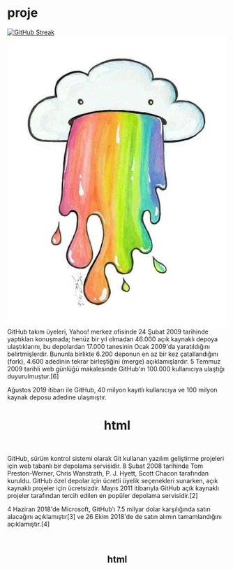 # proje
[![GitHub Streak](https://github-readme-streak-stats.herokuapp.com/?user=DenverCoder1)](https://git.io/streak-stats)
![resimyseyee11](https://github.com/yseyee11/proje/blob/main/resim.jpg) <br>
GitHub takım üyeleri, Yahoo! merkez ofisinde 24 Şubat 2009 tarihinde yaptıkları konuşmada; henüz bir yıl olmadan 46.000 açık kaynaklı depoya ulaştıklarını, bu depolardan 17.000 tanesinin Ocak 2009'da yaratıldığını belirtmişlerdir. Bununla birlikte 6.200 deponun en az bir kez çatallandığını (fork), 4.600 adedinin tekrar birleştiğini (merge) açıklamışlardır. 5 Temmuz 2009 tarihli web günlüğü makalesinde GitHub'ın 100.000 kullanıcıya ulaştığı duyurulmuştur.[6]

Ağustos 2019 itibarı ile GitHub, 40 milyon kayıtlı kullanıcıya ve 100 milyon kaynak deposu adedine ulaşmıştır.
<h1 align="center">html</h1> <br>
<p>GitHub, sürüm kontrol sistemi olarak Git kullanan yazılım geliştirme projeleri için web tabanlı bir depolama servisidir. 8 Şubat 2008 tarihinde Tom Preston-Werner, Chris Wanstrath, P. J. Hyett, Scott Chacon tarafından kuruldu. GitHub özel depolar için ücretli üyelik seçenekleri sunarken, açık kaynaklı projeler için ücretsizdir. Mayıs 2011 itibarıyla GitHub açık kaynaklı projeler tarafından tercih edilen en popüler depolama servisidir.[2]

4 Haziran 2018'de Microsoft, GitHub'ı 7.5 milyar dolar karşılığında satın alacağını açıklamıştır[3] ve 26 Ekim 2018'de de satın alımın tamamlandığını açıklamıştır.[4]</p> <br>
<h2 align="center" color="blue">html</h2> 


